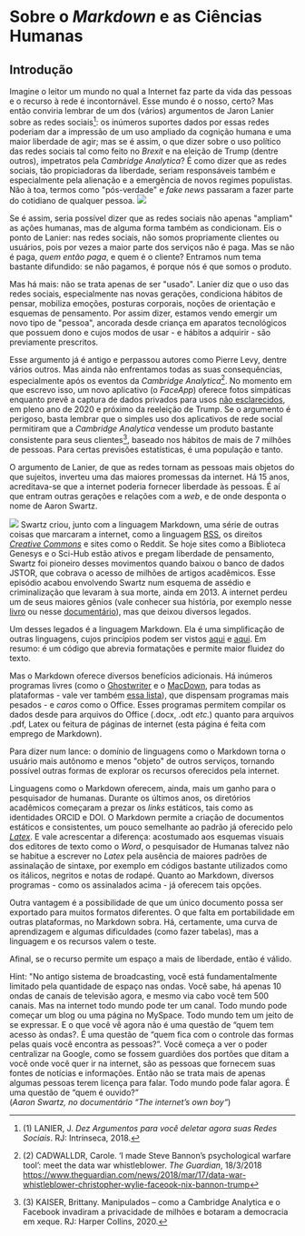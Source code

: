 <title>Sobre o Markdown e as ciências humanas</title>

<meta name="citation_title" content="Sobre o Markdown e as ciências humanas">
<meta name="citation_author" content="Miotto, M.">
<meta name="citation_journal_title" content="Askemata (website)">
<meta name="citation_volume" content="0">
<meta name="citation_issue" content="0">
<meta name="citation_firstpage" content="0">
<meta name="citation_pdf_url" content="http://askemata.github.io">


Sobre o *Markdown* e as Ciências Humanas
=====================

Introdução
-------------


Imagine o leitor um mundo no qual a Internet faz parte da vida das pessoas e o recurso à rede é incontornável. Esse mundo é o nosso, certo? Mas então conviria lembrar de um dos (vários) argumentos de Jaron Lanier sobre as redes sociais[^1]: os inúmeros suportes dados por essas redes poderiam dar a impressão de um uso ampliado da cognição humana e uma maior liberdade de agir; mas se é assim, o que dizer sobre o uso político das redes sociais tal como feito no *Brexit* e na eleição de Trump (dentre outros), impetratos pela *Cambridge Analytica*? É como dizer que as redes sociais, tão propiciadoras da liberdade, seriam responsáveis também e especialmente pela alienação e a emergência de novos regimes populistas. Não à toa, termos como "pós-verdade" e *fake news* passaram a fazer parte do cotidiano de qualquer pessoa. ![](http://geocities.ws/askesis/imagens/lanier.png)

Se é assim, seria possível dizer que as redes sociais não apenas "ampliam" as ações humanas, mas de alguma forma também as condicionam. Eis o ponto de Lanier: nas redes sociais, não somos propriamente clientes ou usuários, pois por vezes a maior parte dos serviços não é paga. Mas se não é paga, *quem então paga*, e quem é o cliente? Entramos num tema bastante difundido: se não pagamos, é porque nós é que somos o produto. 

Mas há mais: não se trata apenas de ser "usado". Lanier diz que o uso das redes sociais, especialmente nas novas gerações, condiciona hábitos de pensar, mobiliza emoções, posturas corporais, noções de orientação e esquemas de pensamento. Por assim dizer, estamos vendo emergir um novo tipo de "pessoa", ancorada desde criança em aparatos tecnológicos que possuem dono e cujos modos de usar - e hábitos a adquirir - são previamente prescritos. 

Esse argumento já é antigo e perpassou autores como Pierre Levy, dentre vários outros. Mas ainda não enfrentamos todas as suas consequências, especialmente após os eventos da *Cambridge Analytica*[^2]. No momento em que escrevo isso, um novo aplicativo (o *FaceApp*) oferece fotos simpáticas enquanto prevê a captura de dados privados para usos [não esclarecidos](https://canaltech.com.br/apps/faceapp-e-uma-prova-de-que-nao-estamos-prontos-para-pensar-sobre-privacidade-144523/), em pleno ano de 2020 e próximo da reeleição de Trump. Se o argumento é perigoso, basta lembrar que o simples uso dos aplicativos de rede social permitiram que a *Cambridge Analytica* vendesse um produto bastante consistente para seus clientes[^3], baseado nos hábitos de mais de 7 milhões de pessoas. Para certas previsões estatísticas, é uma população e tanto. 

O argumento de Lanier, de que as redes tornam as pessoas mais objetos do que sujeitos, inverteu uma das maiores promessas da internet. Há 15 anos, acreditava-se que a internet poderia fornecer liberdade às pessoas. É aí que entram outras gerações e relações com a *web*, e de onde desponta o nome de Aaron Swartz. 

![](http://geocities.ws/askesis/imagens/markdown.png) Swartz criou, junto com a linguagem Markdown, uma série de outras coisas que marcaram a internet, como a linguagem [RSS](https://pt.wikipedia.org/wiki/RSS), os direitos *[Creative Commons](https://pt.wikipedia.org/wiki/Creative_Commons)* e sites como o Reddit. Se hoje sites como a Biblioteca Genesys e o Sci-Hub estão ativos e pregam liberdade de pensamento, Swartz foi pioneiro desses movimentos quando baixou o banco de dados JSTOR, que cobrava o acesso de milhões de artigos acadêmicos. Esse episódio acabou envolvendo Swartz num esquema de assédio e criminalização que levaram à sua morte, ainda em 2013. A internet perdeu um de seus maiores gênios (vale conhecer sua história, por exemplo nesse [livro](https://www.theguardian.com/books/2016/mar/04/boy-who-could-change-the-world-review-aaron-schwartz) ou nesse [documentário](https://archive.org/details/TheInternetsOwnBoyTheStoryOfAaronSwartz)), mas que deixou diversos legados. 

Um desses legados é a linguagem Markdown. Ela é uma simplificação de outras linguagens, cujos princípios podem ser vistos [aqui](https://blog.da2k.com.br/2015/02/08/aprenda-markdown/) e [aqui](http://www.if.ufrgs.br/fis01069/sintaxemarkdown.html). Em resumo: é um código que abrevia formatações e permite maior fluidez do texto. 

Mas o Markdown oferece diversos benefícios adicionais. Há inúmeros programas livres (como o [Ghostwriter](https://sempreupdate.com.br/instalar-no-ubuntu-ghostwriter-um-editor-de-codigo-aberto-focado-na-utilizacao-da-linguagem-markdown/) e o [MacDown](https://macdown.uranusjr.com), para todas as plataformas - vale ver também [essa lista](https://gnulinuxbrasil.com.br/2019/11/08/os-10-melhores-editores-de-markdown-para-linux/)), que dispensam programas mais pesados - e *caros* como o Office. Esses programas permitem compilar os dados desde para arquivos do Office (.docx, .odt *etc.*) quanto para arquivos .pdf, Latex ou feitura de páginas de internet (esta página é feita com emprego de Markdown). 

Para dizer num lance: o domínio de linguagens como o Markdown torna o usuário mais autônomo e menos "objeto" de outros serviços, tornando possível outras formas de explorar os recursos oferecidos pela internet. 

Linguagens como o Markdown oferecem, ainda, mais um ganho para o pesquisador de humanas. Durante os últimos anos, os diretórios acadêmicos começaram a prezar os *links* estáticos, tais como as identidades ORCID e DOI. O Markdown permite a criação de documentos estáticos e consistentes, um pouco semelhante ao padrão já oferecido pelo *[Latex](https://www.latex-project.org)*. E vale acrescentar a diferença: acostumado aos esquemas visuais dos editores de texto como o *Word*, o pesquisador de Humanas talvez não se habitue a escrever no *Latex* pela ausência de maiores padrões de assinalação de sintaxe, por exemplo em códigos bastante utilizados como os itálicos, negritos e notas de rodapé. Quanto ao Markdown, diversos programas - como os assinalados acima - já oferecem tais opções. 

Outra vantagem é a possibilidade de que um único documento possa ser exportado para muitos formatos diferentes. O que falta em portabilidade em outras plataformas, no Markdown sobra. Há, certamente, uma curva de aprendizagem e algumas dificuldades (como fazer tabelas), mas a linguagem e os recursos valem o teste. 

Afinal, se o recurso permite um espaço a mais de liberdade, então é válido. 

[^1]: (1) LANIER, J. *Dez Argumentos para você deletar agora suas Redes Sociais*. RJ: Intrinseca, 2018.

[^2]: (2) CADWALLDR, Carole. ‘I made Steve Bannon’s psychological warfare tool’: meet the data war whistleblower. *The Guardian*, 18/3/2018 https://www.theguardian.com/news/2018/mar/17/data-war-whistleblower-christopher-wylie-faceook-nix-bannon-trump

[^3]: (3) KAISER, Brittany. Manipulados – como a Cambridge Analytica e o Facebook invadiram a privacidade de milhões e botaram a democracia em xeque. RJ: Harper Collins, 2020.

Hint: "No antigo sistema de broadcasting, você está fundamentalmente limitado pela quantidade de espaço nas ondas. Você sabe, há apenas 10 ondas de canais de televisão agora, e mesmo via cabo você tem 500 canais. Mas na internet todo mundo pode ter um canal. Todo mundo pode começar um blog ou uma página no MySpace. Todo mundo tem um jeito de se expressar. E o que você vê agora não é uma questão de “quem tem acesso às ondas?. É uma questão de “quem fica com o controle das formas pelas quais você encontra as pessoas?”. Você começa a ver o poder centralizar na Google, como se fossem guardiões dos portões que ditam a você onde você quer ir na internet, são as pessoas que fornecem suas fontes de notícias e informações. Então não se trata mais de apenas algumas pessoas terem licença para falar. Todo mundo pode falar agora. É uma questão de “quem é ouvido?”  
(*Aaron Swartz, no documentário “The internet’s own boy“*)
